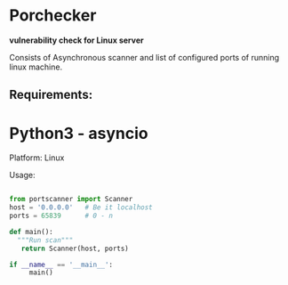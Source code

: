 # Porchecker

**vulnerability check for Linux server**

Consists of Asynchronous scanner and list of configured ports of running linux machine.

## Requirements: 
# Python3 - asyncio

Platform: Linux

Usage:

```python

from portscanner import Scanner
host = '0.0.0.0'   # Be it localhost
ports = 65839      # 0 - n

def main():
  """Run scan"""
   return Scanner(host, ports)

if __name__ == '__main__':
     main()
   ```
